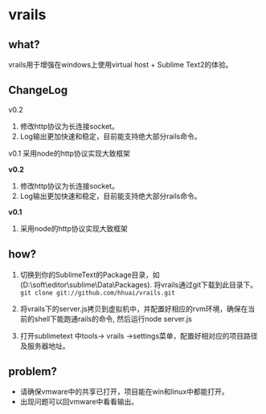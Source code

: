  vrails
==

 what?
------

vrails用于增强在windows上使用virtual host + Sublime Text2的体验。

ChangeLog
------
v0.2
1. 修改http协议为长连接socket。
2. Log输出更加快速和稳定，目前能支持绝大部分rails命令。

v0.1
采用node的http协议实现大致框架

**v0.2**

1. 修改http协议为长连接socket。
2. Log输出更加快速和稳定，目前能支持绝大部分rails命令。

**v0.1**

1. 采用node的http协议实现大致框架

how?
----

1.  切换到你的SublimeText的Package目录，如(D:\soft\editor\sublime\Data\Packages).  将vrails通过git下载到此目录下。 
```git clone git://github.com/hhuai/vrails.git```

2. 将vrails下的server.js拷贝到虚拟机中，并配置好相应的rvm环境，确保在当前的shell下能跑通rails的命令, 然后运行node server.js

3. 打开sublimetext 中tools-> vrails ->settings菜单，配置好相对应的项目路径及服务器地址。

problem?
-------
* 请确保vmware中的共享已打开，项目能在win和linux中都能打开。
* 出现问题可以回vmware中看看输出。
